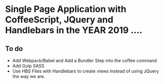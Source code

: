 # Single Page Application with CoffeeScript, JQuery and Handlebars in the YEAR 2019 ....

## To do
  - Add Webpack/Babel and Add a Bundler Step into the coffee command
  - Add Gulp SASS
  - Use HBS Files with Handlebars to create views instead of using JQuery the way we are.
